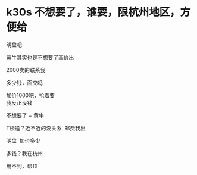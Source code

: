 # k30s 不想要了，谁要，限杭州地区，方便给


明盘吧

黄牛其实也是不想要了高价出

2000卖的联系我

多少钱，面交吗

加价1000吧，抢着要<br />
我反正没钱

不想要了 = 黄牛<img src="static/image/smiley/yct/018.gif" smilieid="36" border="0" alt="" />

T楼送？近不近的没关系&nbsp;&nbsp;邮费我出<img src="static/image/smiley/default/lol.gif" smilieid="12" border="0" alt="" /><img src="static/image/smiley/default/lol.gif" smilieid="12" border="0" alt="" /><img src="static/image/smiley/default/lol.gif" smilieid="12" border="0" alt="" />

明盘&nbsp;&nbsp;加价多少

多钱？我在杭州

用不到，帮顶
